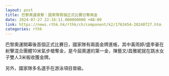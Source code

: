 ```yaml
---
layout: post
title: 巴黎奧運直擊｜國家隊首個正式比賽日奪兩金
date: 2024-07-27 22:16:11.000000000 +08:00
link: https://news.rthk.hk/rthk/ch/component/k2/1763454-20240727.htm
categories: rthk
---
```


巴黎奧運開幕後首個正式比賽日，國家隊有兩面金牌進帳，其中黃雨婷/盛李豪在射擊混合團體10米氣步槍奪金，是今屆奧運的第一金，陳藝文/昌雅妮就在跳水女子雙人3米板收獲金牌。

另外，國家隊多名選手在游泳項目晉級。
